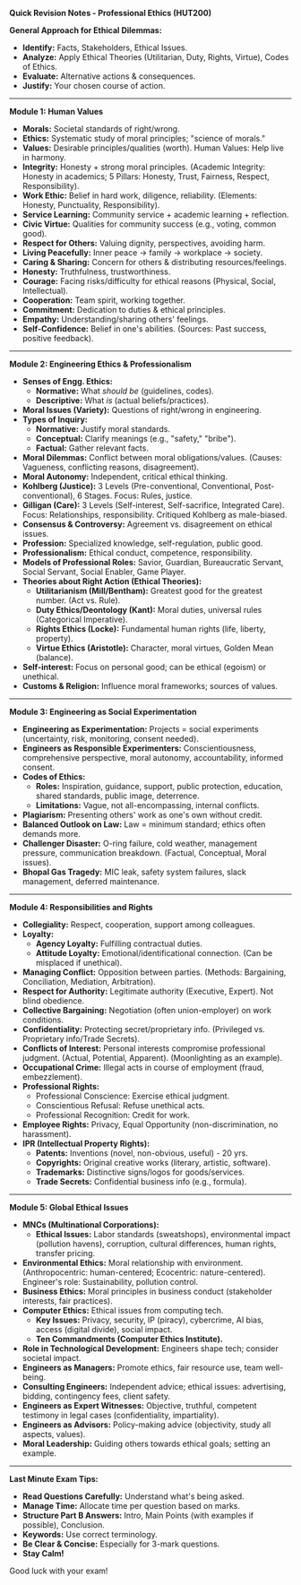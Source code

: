 **Quick Revision Notes - Professional Ethics (HUT200)**

**General Approach for Ethical Dilemmas:**
*   **Identify:** Facts, Stakeholders, Ethical Issues.
*   **Analyze:** Apply Ethical Theories (Utilitarian, Duty, Rights, Virtue), Codes of Ethics.
*   **Evaluate:** Alternative actions & consequences.
*   **Justify:** Your chosen course of action.

---

**Module 1: Human Values**

*   **Morals:** Societal standards of right/wrong.
*   **Ethics:** Systematic study of moral principles; "science of morals."
*   **Values:** Desirable principles/qualities (worth). Human Values: Help live in harmony.
*   **Integrity:** Honesty + strong moral principles. (Academic Integrity: Honesty in academics; 5 Pillars: Honesty, Trust, Fairness, Respect, Responsibility).
*   **Work Ethic:** Belief in hard work, diligence, reliability. (Elements: Honesty, Punctuality, Responsibility).
*   **Service Learning:** Community service + academic learning + reflection.
*   **Civic Virtue:** Qualities for community success (e.g., voting, common good).
*   **Respect for Others:** Valuing dignity, perspectives, avoiding harm.
*   **Living Peacefully:** Inner peace -> family -> workplace -> society.
*   **Caring & Sharing:** Concern for others & distributing resources/feelings.
*   **Honesty:** Truthfulness, trustworthiness.
*   **Courage:** Facing risks/difficulty for ethical reasons (Physical, Social, Intellectual).
*   **Cooperation:** Team spirit, working together.
*   **Commitment:** Dedication to duties & ethical principles.
*   **Empathy:** Understanding/sharing others' feelings.
*   **Self-Confidence:** Belief in one's abilities. (Sources: Past success, positive feedback).

---

**Module 2: Engineering Ethics & Professionalism**

*   **Senses of Engg. Ethics:**
    *   **Normative:** What *should be* (guidelines, codes).
    *   **Descriptive:** What *is* (actual beliefs/practices).
*   **Moral Issues (Variety):** Questions of right/wrong in engineering.
*   **Types of Inquiry:**
    *   **Normative:** Justify moral standards.
    *   **Conceptual:** Clarify meanings (e.g., "safety," "bribe").
    *   **Factual:** Gather relevant facts.
*   **Moral Dilemmas:** Conflict between moral obligations/values. (Causes: Vagueness, conflicting reasons, disagreement).
*   **Moral Autonomy:** Independent, critical ethical thinking.
*   **Kohlberg (Justice):** 3 Levels (Pre-conventional, Conventional, Post-conventional), 6 Stages. Focus: Rules, justice.
*   **Gilligan (Care):** 3 Levels (Self-interest, Self-sacrifice, Integrated Care). Focus: Relationships, responsibility. Critiqued Kohlberg as male-biased.
*   **Consensus & Controversy:** Agreement vs. disagreement on ethical issues.
*   **Profession:** Specialized knowledge, self-regulation, public good.
*   **Professionalism:** Ethical conduct, competence, responsibility.
*   **Models of Professional Roles:** Savior, Guardian, Bureaucratic Servant, Social Servant, Social Enabler, Game Player.
*   **Theories about Right Action (Ethical Theories):**
    *   **Utilitarianism (Mill/Bentham):** Greatest good for the greatest number. (Act vs. Rule).
    *   **Duty Ethics/Deontology (Kant):** Moral duties, universal rules (Categorical Imperative).
    *   **Rights Ethics (Locke):** Fundamental human rights (life, liberty, property).
    *   **Virtue Ethics (Aristotle):** Character, moral virtues, Golden Mean (balance).
*   **Self-interest:** Focus on personal good; can be ethical (egoism) or unethical.
*   **Customs & Religion:** Influence moral frameworks; sources of values.

---

**Module 3: Engineering as Social Experimentation**

*   **Engineering as Experimentation:** Projects = social experiments (uncertainty, risk, monitoring, consent needed).
*   **Engineers as Responsible Experimenters:** Conscientiousness, comprehensive perspective, moral autonomy, accountability, informed consent.
*   **Codes of Ethics:**
    *   **Roles:** Inspiration, guidance, support, public protection, education, shared standards, public image, deterrence.
    *   **Limitations:** Vague, not all-encompassing, internal conflicts.
*   **Plagiarism:** Presenting others' work as one's own without credit.
*   **Balanced Outlook on Law:** Law = minimum standard; ethics often demands more.
*   **Challenger Disaster:** O-ring failure, cold weather, management pressure, communication breakdown. (Factual, Conceptual, Moral issues).
*   **Bhopal Gas Tragedy:** MIC leak, safety system failures, slack management, deferred maintenance.

---

**Module 4: Responsibilities and Rights**

*   **Collegiality:** Respect, cooperation, support among colleagues.
*   **Loyalty:**
    *   **Agency Loyalty:** Fulfilling contractual duties.
    *   **Attitude Loyalty:** Emotional/identificational connection. (Can be misplaced if unethical).
*   **Managing Conflict:** Opposition between parties. (Methods: Bargaining, Conciliation, Mediation, Arbitration).
*   **Respect for Authority:** Legitimate authority (Executive, Expert). Not blind obedience.
*   **Collective Bargaining:** Negotiation (often union-employer) on work conditions.
*   **Confidentiality:** Protecting secret/proprietary info. (Privileged vs. Proprietary info/Trade Secrets).
*   **Conflicts of Interest:** Personal interests compromise professional judgment. (Actual, Potential, Apparent). (Moonlighting as an example).
*   **Occupational Crime:** Illegal acts in course of employment (fraud, embezzlement).
*   **Professional Rights:**
    *   Professional Conscience: Exercise ethical judgment.
    *   Conscientious Refusal: Refuse unethical acts.
    *   Professional Recognition: Credit for work.
*   **Employee Rights:** Privacy, Equal Opportunity (non-discrimination, no harassment).
*   **IPR (Intellectual Property Rights):**
    *   **Patents:** Inventions (novel, non-obvious, useful) - 20 yrs.
    *   **Copyrights:** Original creative works (literary, artistic, software).
    *   **Trademarks:** Distinctive signs/logos for goods/services.
    *   **Trade Secrets:** Confidential business info (e.g., formula).

---

**Module 5: Global Ethical Issues**

*   **MNCs (Multinational Corporations):**
    *   **Ethical Issues:** Labor standards (sweatshops), environmental impact (pollution havens), corruption, cultural differences, human rights, transfer pricing.
*   **Environmental Ethics:** Moral relationship with environment. (Anthropocentric: human-centered; Ecocentric: nature-centered). Engineer's role: Sustainability, pollution control.
*   **Business Ethics:** Moral principles in business conduct (stakeholder interests, fair practices).
*   **Computer Ethics:** Ethical issues from computing tech.
    *   **Key Issues:** Privacy, security, IP (piracy), cybercrime, AI bias, access (digital divide), social impact.
    *   **Ten Commandments (Computer Ethics Institute).**
*   **Role in Technological Development:** Engineers shape tech; consider societal impact.
*   **Engineers as Managers:** Promote ethics, fair resource use, team well-being.
*   **Consulting Engineers:** Independent advice; ethical issues: advertising, bidding, contingency fees, client safety.
*   **Engineers as Expert Witnesses:** Objective, truthful, competent testimony in legal cases (confidentiality, impartiality).
*   **Engineers as Advisors:** Policy-making advice (objectivity, study all aspects, values).
*   **Moral Leadership:** Guiding others towards ethical goals; setting an example.

---

**Last Minute Exam Tips:**
*   **Read Questions Carefully:** Understand what's being asked.
*   **Manage Time:** Allocate time per question based on marks.
*   **Structure Part B Answers:** Intro, Main Points (with examples if possible), Conclusion.
*   **Keywords:** Use correct terminology.
*   **Be Clear & Concise:** Especially for 3-mark questions.
*   **Stay Calm!**

Good luck with your exam!
